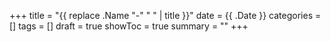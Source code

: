 +++
title = "{{ replace .Name "-" " " | title }}"
date = {{ .Date }}
categories = []
tags = []
draft = true
showToc = true 
summary = ""
+++
